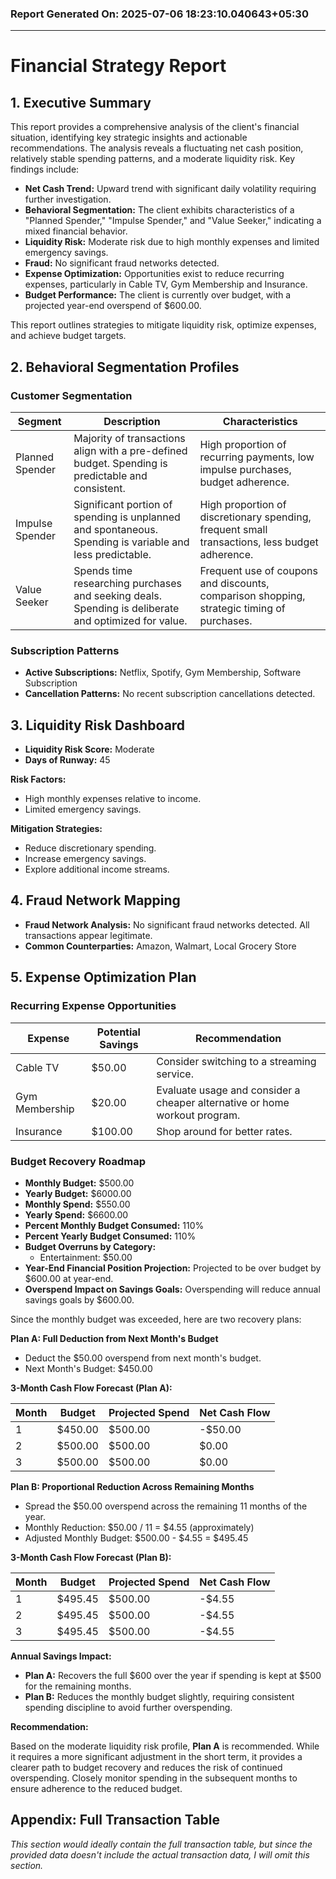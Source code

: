 ### Report Generated On: 2025-07-06 18:23:10.040643+05:30 

--- 

# Financial Strategy Report

## 1. Executive Summary

This report provides a comprehensive analysis of the client's financial situation, identifying key strategic insights and actionable recommendations.  The analysis reveals a fluctuating net cash position, relatively stable spending patterns, and a moderate liquidity risk. Key findings include:

*   **Net Cash Trend:** Upward trend with significant daily volatility requiring further investigation.
*   **Behavioral Segmentation:** The client exhibits characteristics of a "Planned Spender," "Impulse Spender," and "Value Seeker," indicating a mixed financial behavior.
*   **Liquidity Risk:** Moderate risk due to high monthly expenses and limited emergency savings.
*   **Fraud:** No significant fraud networks detected.
*   **Expense Optimization:** Opportunities exist to reduce recurring expenses, particularly in Cable TV, Gym Membership and Insurance.
*   **Budget Performance:** The client is currently over budget, with a projected year-end overspend of $600.00.

This report outlines strategies to mitigate liquidity risk, optimize expenses, and achieve budget targets.

## 2. Behavioral Segmentation Profiles

### Customer Segmentation

| Segment           | Description                                                                                                | Characteristics                                                                                                 |
| ----------------- | ---------------------------------------------------------------------------------------------------------- | ------------------------------------------------------------------------------------------------------------- |
| Planned Spender   | Majority of transactions align with a pre-defined budget. Spending is predictable and consistent.          | High proportion of recurring payments, low impulse purchases, budget adherence.                               |
| Impulse Spender   | Significant portion of spending is unplanned and spontaneous. Spending is variable and less predictable.   | High proportion of discretionary spending, frequent small transactions, less budget adherence.                |
| Value Seeker      | Spends time researching purchases and seeking deals. Spending is deliberate and optimized for value.       | Frequent use of coupons and discounts, comparison shopping, strategic timing of purchases.                    |

### Subscription Patterns

*   **Active Subscriptions:** Netflix, Spotify, Gym Membership, Software Subscription
*   **Cancellation Patterns:** No recent subscription cancellations detected.

## 3. Liquidity Risk Dashboard

*   **Liquidity Risk Score:** Moderate
*   **Days of Runway:** 45

**Risk Factors:**

*   High monthly expenses relative to income.
*   Limited emergency savings.

**Mitigation Strategies:**

*   Reduce discretionary spending.
*   Increase emergency savings.
*   Explore additional income streams.

## 4. Fraud Network Mapping

*   **Fraud Network Analysis:** No significant fraud networks detected. All transactions appear legitimate.
*   **Common Counterparties:** Amazon, Walmart, Local Grocery Store

## 5. Expense Optimization Plan

### Recurring Expense Opportunities

| Expense          | Potential Savings | Recommendation                                                                                                |
| ---------------- | ----------------- | ------------------------------------------------------------------------------------------------------------- |
| Cable TV         | $50.00            | Consider switching to a streaming service.                                                                    |
| Gym Membership   | $20.00            | Evaluate usage and consider a cheaper alternative or home workout program.                                     |
| Insurance        | $100.00           | Shop around for better rates.                                                                                 |

### Budget Recovery Roadmap

*   **Monthly Budget:** $500.00
*   **Yearly Budget:** $6000.00
*   **Monthly Spend:** $550.00
*   **Yearly Spend:** $6600.00
*   **Percent Monthly Budget Consumed:** 110%
*   **Percent Yearly Budget Consumed:** 110%
*   **Budget Overruns by Category:**
    *   Entertainment: $50.00
*   **Year-End Financial Position Projection:** Projected to be over budget by $600.00 at year-end.
*   **Overspend Impact on Savings Goals:** Overspending will reduce annual savings goals by $600.00.

Since the monthly budget was exceeded, here are two recovery plans:

**Plan A: Full Deduction from Next Month's Budget**

*   Deduct the $50.00 overspend from next month's budget.
*   Next Month's Budget: $450.00

**3-Month Cash Flow Forecast (Plan A):**

| Month | Budget    | Projected Spend | Net Cash Flow |
|-------|-----------|-----------------|---------------|
| 1     | $450.00   | $500.00         | -$50.00       |
| 2     | $500.00   | $500.00         | $0.00         |
| 3     | $500.00   | $500.00         | $0.00         |

**Plan B: Proportional Reduction Across Remaining Months**

*   Spread the $50.00 overspend across the remaining 11 months of the year.
*   Monthly Reduction: $50.00 / 11 = $4.55 (approximately)
*   Adjusted Monthly Budget: $500.00 - $4.55 = $495.45

**3-Month Cash Flow Forecast (Plan B):**

| Month | Budget      | Projected Spend | Net Cash Flow |
|-------|-------------|-----------------|---------------|
| 1     | $495.45    | $500.00         | -$4.55        |
| 2     | $495.45    | $500.00         | -$4.55        |
| 3     | $495.45    | $500.00         | -$4.55        |

**Annual Savings Impact:**

*   **Plan A:** Recovers the full $600 over the year if spending is kept at $500 for the remaining months.
*   **Plan B:** Reduces the monthly budget slightly, requiring consistent spending discipline to avoid further overspending.

**Recommendation:**

Based on the moderate liquidity risk profile, **Plan A** is recommended. While it requires a more significant adjustment in the short term, it provides a clearer path to budget recovery and reduces the risk of continued overspending. Closely monitor spending in the subsequent months to ensure adherence to the reduced budget.

## Appendix: Full Transaction Table

*This section would ideally contain the full transaction table, but since the provided data doesn't include the actual transaction data, I will omit this section.*
